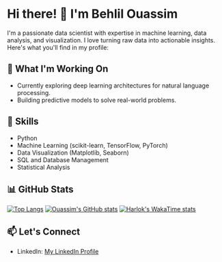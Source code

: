# Hi there! 👋 I'm Behlil Ouassim

I'm a passionate data scientist with expertise in machine learning, data analysis, and visualization. I love turning raw data into actionable insights. Here's what you'll find in my profile:

## 🔭 What I'm Working On
- Currently exploring deep learning architectures for natural language processing.
- Building predictive models to solve real-world problems.

## 🌱 Skills
- Python
- Machine Learning (scikit-learn, TensorFlow, PyTorch)
- Data Visualization (Matplotlib, Seaborn)
- SQL and Database Management
- Statistical Analysis

## 📊 GitHub Stats
[![Top Langs](https://github-readme-stats.vercel.app/api/top-langs/?username=behlil&layout=donut-vertical)](https://github.com/behlil/github-readme-stats)
[![Ouassim's GitHub stats](https://github-readme-stats.vercel.app/api?username=behlil)](https://github.com/behlil/github-readme-stats&show_icons=true&theme=dark)
[![Harlok's WakaTime stats](https://github-readme-stats.vercel.app/api/wakatime?username=behlil)](https://github.com/behlil/github-readme-stats)

## 📫 Let's Connect
- LinkedIn: [My LinkedIn Profile](https://www.linkedin.com/in/behlil)
